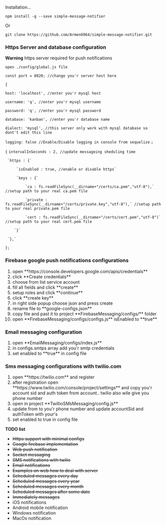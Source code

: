 <p>Installation...</p>

`npm install -g --save simple-message-notifier`

<p>Or</p>

`git clone https://github.com/Armen6964/simple-message-notifier.git`



<h3>Https Server and database configuration</h3>

<p><b>Warning</b> https server required for push notifications</p>

`open ./config/global.js file`

`const port = 8020; //change you'r server host here`

`{`

  `host: 'localhost', //enter you'r mysql host`
  
  `username: 'q', //enter you'r mysql username`
  
  `password: 'q', //enter you'r mysql password`
  
  `database: 'kanban', //enter you'r database name`
  
  `dialect: 'mysql', //this server only work with mysql database so dont't edit this line`
  
  `logging: false //Enable/Disable logging in console from sequelize`
 `;`
 
 `{` 
     `intervalInSeconds : 2, //update messageing sheduling time` 
 
     `https : {`
         
         `isEnabled : true, //enable or disable https`
          
         `keys : {`
     
             `ca : fs.readFileSync(__dirname+"/certs/ca.pem","utf-8"),` //setup path to your real ca.pem file
             
             `private : fs.readFileSync(__dirname+"/certs/private.key","utf-8"),` //setup path to your real private.pem file
            
             `cert : fs.readFileSync(__dirname+"/certs/cert.pem","utf-8")` //setup path to your real cert.pem file
     
        `}`
     
     `},`
 `};`


<h3>Firebase google push notifications configurations</h3>

<ol>
  <li>open **https://console.developers.google.com/apis/credentials**</li>
  <li>click **Create credentials** </li>
  <li>choose from list service account</li>
  <li>fill all fields and click **create**</li>
  <li>setup roles and click **continue**</li>
  <li>click **create key**</li>
  <li>in right side popup choose json and press create</li>
  <li>rename file to **google-configs.json**</li>
  <li>copy file and past it to project **FirebaseMessaging/configs/** folder</li>
  <li>open **FirebaseMessaging/configs/configs.js** isEnabled to **true**</li>
</ol>


<h3>Email messaging configuration</h3>

<ol>
  <li>open **EmailMessaging/configs/index.js**</li>
  <li>in configs.smtps array add you'r smtp credentials</li>
  <li>set enabled to **true** in config file</li>
</ol>


<h3>Sms messaging configurations with twilio.com</h3>

<ol>
  <li>open **https://twilio.com** and register</li>
  <li>after registration open **https://www.twilio.com/console/project/settings** and 
      copy you'r account sid and auth token from account.. twilio also wile give you phone number
  </li>
  <li>open in project **TwillioSMsMessaging/config.js**</li>
  <li>update from to you'r phone number and update accountSid and authToken with your's</li>
  <li>set enabled to true in config file</li>
</ol>

<b>TODO list</b>
<ul>
   <li><del>Https support with minimal configs</del></li>
   <li><del>Google firebase implementation</del></li>
   <li><del>Web push notification</del></li> 
   <li><del>Socket messaging</del></li> 
   <li><del>SMS notifications with twilio</del></li> 
   <li><del>Email notifications</del></li>
   <li><del>Examples on web how to deal with server</del></li>
   <li><del>Scheduled messages every day</del></li>
   <li><del>Scheduled messages every year</del></li>
   <li><del>Scheduled messages every month</del></li>
   <li><del>Scheduled messages after some date</del></li>
   <li><del>Immediately messages</del></li>
   
   <li>iOS notifications</li>
   <li>Android mobile notification</li>
   <li>Windows notification</li>
   <li>MacOs notification</li>
</ul>
